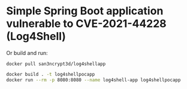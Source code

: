 
# Simple Spring Boot application vulnerable to CVE-2021-44228 (Log4Shell)



Or build and run:

```
docker pull san3ncrypt3d/log4shellapp
```

```bash
docker build . -t log4shellpocapp
docker run --rm -p 8080:8080 --name log4shell-app log4shellpocapp
```
